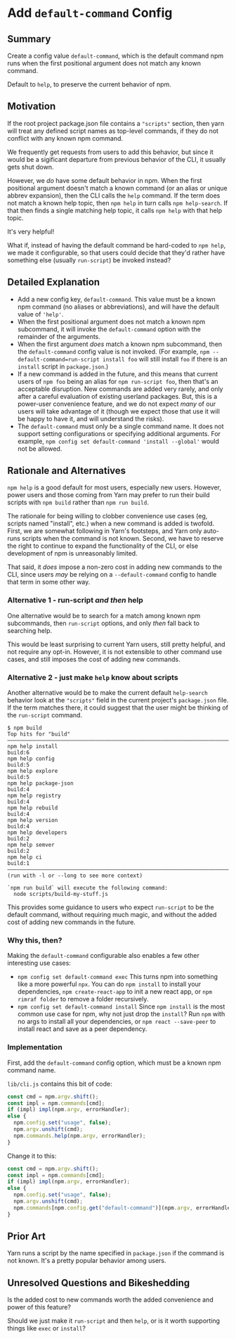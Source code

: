 # Add `default-command` Config

## Summary

Create a config value `default-command`, which is the default command npm
runs when the first positional argument does not match any known command.

Default to `help`, to preserve the current behavior of npm.

## Motivation

If the root project package.json file contains a `"scripts"` section, then
yarn will treat any defined script names as top-level commands, if they do
not conflict with any known npm command.

We frequently get requests from users to add this behavior, but since it
would be a sigificant departure from previous behavior of the CLI, it
usually gets shut down.

However, we _do_ have some default behavior in npm. When the first
positional argument doesn't match a known command (or an alias or unique
abbrev expansion), then the CLI calls the `help` command. If the term does
not match a known help topic, then `npm help` in turn calls `npm
help-search`. If that then finds a single matching help topic, it calls
`npm help` with that help topic.

It's very helpful!

What if, instead of having the default command be hard-coded to `npm help`,
we made it configurable, so that users could decide that they'd rather have
something else (usually `run-script`) be invoked instead?

## Detailed Explanation

- Add a new config key, `default-command`. This value must be a known npm
  command (no aliases or abbreviations), and will have the default value of
  `'help'`.
- When the first positional argument does not match a known npm subcommand,
  it will invoke the `default-command` option with the remainder of the
  arguments.
- When the first argument _does_ match a known npm subcommand, then the
  `default-command` config value is not invoked. (For example, `npm
--default-command=run-script install foo` will still install `foo` if
  there is an `install` script in `package.json`.)
- If a new command is added in the future, and this means that current
  users of `npm foo` being an alias for `npm run-script foo`, then that's
  an acceptable disruption. New commands are added very rarely, and only
  after a careful evaluation of existing userland packages. But, this is a
  power-user convenience feature, and we do not expect _many_ of our users
  will take advantage of it (though we expect those that use it will be
  happy to have it, and will understand the risks).
- The `default-command` must only be a single command name. It does not
  support setting configurations or specifying additional arguments. For
  example, `npm config set default-command 'install --global'` would not be
  allowed.

## Rationale and Alternatives

`npm help` is a good default for most users, especially new users.
However, power users and those coming from Yarn may prefer to run their
build scripts with `npm build` rather than `npm run build`.

The rationale for being willing to clobber convenience use cases (eg,
scripts named "install", etc.) when a new command is added is twofold.
First, we are somewhat following in Yarn's footsteps, and Yarn only
auto-runs scripts when the command is not known. Second, we have to
reserve the right to continue to expand the functionality of the CLI, or
else development of npm is unreasonably limited.

That said, it _does_ impose a non-zero cost in adding new commands to the
CLI, since users _may_ be relying on a `--default-command` config to handle
that term in some other way.

### Alternative 1 - run-script _and then_ help

One alternative would be to search for a match among known npm subcommands,
then `run-script` options, and only _then_ fall back to searching help.

This would be least surprising to current Yarn users, still pretty helpful,
and not require any opt-in. However, it is not extensible to other command
use cases, and still imposes the cost of adding new commands.

### Alternative 2 - just make `help` know about scripts

Another alternative would be to make the current default `help-search`
behavior look at the `"scripts"` field in the current project's
`package.json` file. If the term matches there, it could suggest that the
user might be thinking of the `run-script` command.

```
$ npm build
Top hits for "build"
————————————————————————————————————————————————————————————————————————————————
npm help install                                                         build:6
npm help config                                                          build:5
npm help explore                                                         build:5
npm help package-json                                                    build:4
npm help registry                                                        build:4
npm help rebuild                                                         build:4
npm help version                                                         build:4
npm help developers                                                      build:2
npm help semver                                                          build:2
npm help ci                                                              build:1
————————————————————————————————————————————————————————————————————————————————
(run with -l or --long to see more context)

`npm run build` will execute the following command:
  node scripts/build-my-stuff.js
```

This provides some guidance to users who expect `run-script` to be the
default command, without requiring much magic, and without the added cost
of adding new commands in the future.

### Why this, then?

Making the `default-command` configurable also enables a few other
interesting use cases:

- `npm config set default-command exec` This turns npm into something like
  a more powerful `npx`. You can do `npm install` to install your
  dependencies, `npm create-react-app` to init a new react app, or `npm
rimraf folder` to remove a folder recursively.
- `npm config set default-command install` Since `npm install` is the most
  common use case for npm, why not just drop the `install`? Run `npm` with
  no args to install all your dependencies, or `npm react --save-peer` to
  install react and save as a peer dependency.

### Implementation

First, add the `default-command` config option, which must be a known npm
command name.

`lib/cli.js` contains this bit of code:

```js
const cmd = npm.argv.shift();
const impl = npm.commands[cmd];
if (impl) impl(npm.argv, errorHandler);
else {
  npm.config.set("usage", false);
  npm.argv.unshift(cmd);
  npm.commands.help(npm.argv, errorHandler);
}
```

Change it to this:

```js
const cmd = npm.argv.shift();
const impl = npm.commands[cmd];
if (impl) impl(npm.argv, errorHandler);
else {
  npm.config.set("usage", false);
  npm.argv.unshift(cmd);
  npm.commands[npm.config.get("default-command")](npm.argv, errorHandler);
}
```

## Prior Art

Yarn runs a script by the name specified in `package.json` if the command
is not known. It's a pretty popular behavior among users.

## Unresolved Questions and Bikeshedding

Is the added cost to new commands worth the added convenience and power of
this feature?

Should we just make it `run-script` and then `help`, or is it worth
supporting things like `exec` or `install`?
